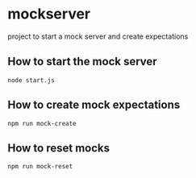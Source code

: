 # mockserver
project to start a mock server and create expectations

## How to start the mock server

`node start.js`

## How to create mock expectations

`npm run mock-create`

## How to reset mocks

`npm run mock-reset`
